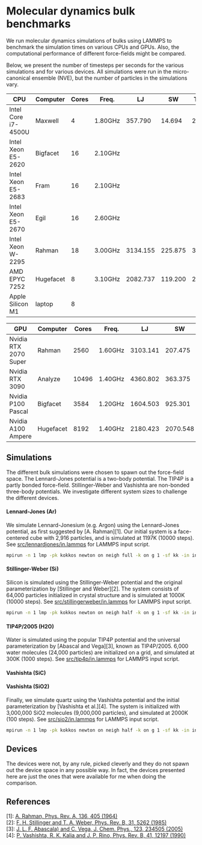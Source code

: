 # Molecular dynamics bulk benchmarks
We run molecular dynamics simulations of bulks using LAMMPS to benchmark the simulation times on various CPUs and GPUs. Also, the computational performance of different force-fields might be compared.

Below, we present the number of timesteps per seconds for the various simulations and for various devices. All simulations were run in the micro-canonical ensemble (NVE), but the number of particles in the simulations vary.


| CPU                   | Computer  | Cores | Freq.   | LJ       | SW       | TIP4P  | SiC | SiO2  |
|-----------------------|-----------|-------|---------|----------|----------|--------|-----|-------|
| Intel Core i7-4500U   | Maxwell   | 4     | 1.80GHz | 357.790  |  14.694  |  2.701 |     | 0.055 |
| Intel Xeon E5-2620    | Bigfacet  | 16    | 2.10GHz |          |          |        |     |       |
| Intel Xeon E5-2683    | Fram      | 16    | 2.10GHz |          |          |        |     |       |
| Intel Xeon E5-2670    | Egil      | 16    | 2.60GHz |          |          |        |     |       |
| Intel Xeon W-2295     | Rahman    | 18    | 3.00GHz | 3134.155 | 225.875  | 34.796 |     | 0.666 |
| AMD EPYC 7252         | Hugefacet | 8     | 3.10GHz | 2082.737 | 119.200  | 20.081 |     |       |
| Apple Silicon M1      | laptop    | 8     | 

| GPU                   | Computer  | Cores | Freq.   | LJ       | SW       | TIP4P  | SiC | SiO2  |
|-----------------------|-----------|-------|---------|----------|----------|--------|-----|-------|
| Nvidia RTX 2070 Super | Rahman    | 2560  | 1.60GHz | 3103.141 |  207.475 |   -    |     | GPUmem|
| Nvidia RTX 3090       | Analyze   | 10496 | 1.40GHz | 4360.802 |  363.375 |   -    |     | 2.165 |
| Nvidia P100 Pascal    | Bigfacet  | 3584  | 1.20GHz | 1604.503 |  925.301 |   -    |     | 3.013 |
| Nvidia A100 Ampere    | Hugefacet | 8192  | 1.40GHz | 2180.423 | 2070.548 |   -    |     | 14.647|

## Simulations
The different bulk simulations were chosen to spawn out the force-field space. The Lennard-Jones potential is a two-body potential. The TIP4P is a partly bonded force-field. Stillinger-Weber and Vashishta are non-bonded three-body potentials. We investigate different system sizes to challenge the different devices.

#### Lennard-Jones (Ar)
We simulate Lennard-Jonesium (e.g. Argon) using the Lennard-Jones potential, as first suggested by [A. Rahman][1]. Our initial system is a face-centered cube with 2,916 particles, and is simulated at 1197K (10000 steps). See [src/lennardjones/in.lammps](src/lennardjones/in.lammps) for LAMMPS input script.

```bash
mpirun -n 1 lmp -pk kokkos newton on neigh full -k on g 1 -sf kk -in in.lammps
```

#### Stillinger-Weber (Si)
Silicon is simulated using the Stillinger-Weber potential and the original parameterization by [Stillinger and Weber][2]. The system consists of 64,000 particles initialized in crystal structure and is simulated at 1000K (10000 steps). See [src/stillingerweber/in.lammps](src/stillingerweber/in.lammps) for LAMMPS input script.

```bash
mpirun -n 1 lmp -pk kokkos newton on neigh half -k on g 1 -sf kk -in in.lammps
```

#### TIP4P/2005 (H2O)
Water is simulated using the popular TIP4P potential and the universal parameterization by [Abascal and Vega][3], known as TIP4P/2005. 6,000 water molecules (24,000 particles) are initialized on a grid, and simulated at 300K (1000 steps). See [src/tip4p/in.lammps](src/tip4p/in.lammps) for LAMMPS input script.

#### Vashishta (SiC)

#### Vashishta (SiO2)
Finally, we simulate quartz using the Vashishta potential and the initial parameterization by [Vashishta et al.][4]. The system is initialized with 3,000,000 SiO2 molecules (9,000,000 particles), and simulated at 2000K (100 steps). See [src/sio2/in.lammps](src/sio2/in.lammps) for LAMMPS input script.

```bash
mpirun -n 1 lmp -pk kokkos newton on neigh half -k on g 1 -sf kk -in in.lammps
```

## Devices
The devices were not, by any rule, picked cleverly and they do not spawn out the device space in any possible way. In fact, the devices presented here are just the ones that were available for me when doing the comparison.

## References
[1]: [A. Rahman, Phys. Rev. A, 136, 405 (1964)](https://journals.aps.org/pr/abstract/10.1103/PhysRev.136.A405)  
[2]: [F. H. Stillinger and T. A. Weber, Phys. Rev. B, 31, 5262 (1985)](https://journals.aps.org/prb/abstract/10.1103/PhysRevB.31.5262)  
[3]: [J. L. F. Abascala) and C. Vega, J. Chem. Phys., 123, 234505 (2005)](https://aip.scitation.org/doi/10.1063/1.2121687)  
[4]: [P. Vashishta, R. K. Kalia and J. P. Rino, Phys. Rev. B, 41, 12197 (1990)](https://journals.aps.org/prb/abstract/10.1103/PhysRevB.41.12197)  
